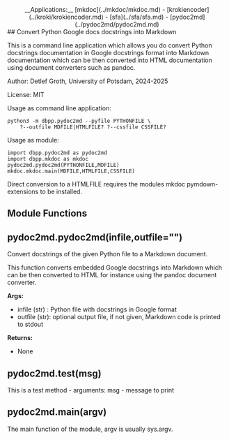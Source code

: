 <center>
    __Applications:__ 
    [mkdoc](../mkdoc/mkdoc.md) -
    [krokiencoder](../kroki/krokiencoder.md) -
    [sfa](../sfa/sfa.md) -
    [pydoc2md](../pydoc2md/pydoc2md.md)
</center>
## Convert Python Google docs docstrings into Markdown

This is a command line application which allows you do convert Python docstrings
documentation in Google docstrings format into Markdown documentation which
can be then converted into HTML documentation using document converters such as
pandoc.

Author: Detlef Groth, University of Potsdam, 2024-2025

License: MIT

Usage as command line application: 

    python3 -m dbpp.pydoc2md --pyfile PYTHONFILE \
        ?--outfile MDFILE|HTMLFILE? ?--cssfile CSSFILE?

Usage as module:

    import dbpp.pydoc2md as pydoc2md
    import dbpp.mkdoc as mkdoc
    pydoc2md.pydoc2md(PYTHONFILE,MDFILE)
    mkdoc.mkdoc.main(MDFILE,HTMLFILE,CSSFILE)
    

Direct conversion to a HTMLFILE requires the modules mkdoc pymdown-extensions
to be installed.

## Module Functions


## pydoc2md.pydoc2md(infile,outfile="")

Convert docstrings of the given Python file to a Markdown document.

This function converts embedded Google docstrings into Markdown which
can be then converted to HTML for instance using the pandoc document converter.


__Args:__

* infile (str) : Python file with docstrings in Google format
* outfile (str): optional output file, if not given, Markdown code
                   is printed to stdout
    

__Returns:__

* None

## pydoc2md.test(msg)

This is a test method - arguments: msg - message to print

## pydoc2md.main(argv)

The main function of the module,  argv is usually sys.argv.
